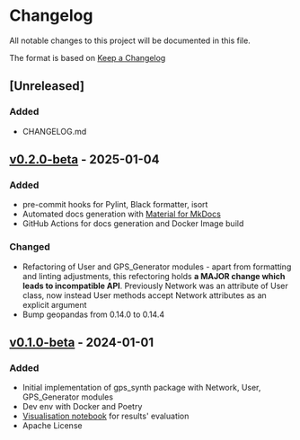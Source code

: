 # Changelog

All notable changes to this project will be documented in this file.

The format is based on [Keep a Changelog](https://keepachangelog.com/en/1.1.0/)

## [Unreleased]

### Added

- CHANGELOG.md

## [v0.2.0-beta](https://github.com/NikolayKozlovskiy/GPS_GENERATOR/releases/tag/v0.2.0-beta) - 2025-01-04

### Added

- pre-commit hooks for Pylint, Black formatter, isort
- Automated docs generation with [Material for MkDocs](https://squidfunk.github.io/mkdocs-material/)
- GitHub Actions for docs generation and Docker Image build

### Changed

- Refactoring of User and GPS_Generator modules - apart from formatting and linting adjustments, this refectoring holds **a MAJOR change which leads to incompatible API**. Previously Network was an attribute of User class, now instead User methods accept Network attributes as an explicit argument
- Bump geopandas from 0.14.0 to 0.14.4


## [v0.1.0-beta](https://github.com/NikolayKozlovskiy/GPS_GENERATOR/releases/tag/v0.1.0-beta) - 2024-01-01

### Added

- Initial implementation of gps_synth package with Network, User, GPS_Generator modules
- Dev env with Docker and Poetry
- [Visualisation notebook](notebooks/vis_notebook.ipynb) for results' evaluation
- Apache License